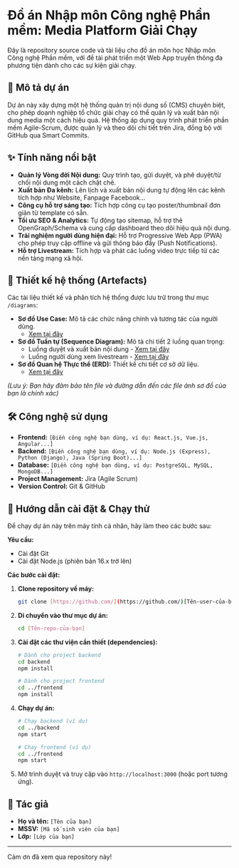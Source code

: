 # Đồ án Nhập môn Công nghệ Phần mềm: Media Platform Giải Chạy

Đây là repository source code và tài liệu cho đồ án môn học Nhập môn Công nghệ Phần mềm, với đề tài phát triển một Web App truyền thông đa phương tiện dành cho các sự kiện giải chạy.

## 📝 Mô tả dự án

Dự án này xây dựng một hệ thống quản trị nội dung số (CMS) chuyên biệt, cho phép doanh nghiệp tổ chức giải chạy có thể quản lý và xuất bản nội dung media một cách hiệu quả. Hệ thống áp dụng quy trình phát triển phần mềm Agile-Scrum, được quản lý và theo dõi chi tiết trên Jira, đồng bộ với GitHub qua Smart Commits.

## ✨ Tính năng nổi bật

* **Quản lý Vòng đời Nội dung:** Quy trình tạo, gửi duyệt, và phê duyệt/từ chối nội dung một cách chặt chẽ.
* **Xuất bản Đa kênh:** Lên lịch và xuất bản nội dung tự động lên các kênh tích hợp như Website, Fanpage Facebook...
* **Công cụ hỗ trợ sáng tạo:** Tích hợp công cụ tạo poster/thumbnail đơn giản từ template có sẵn.
* **Tối ưu SEO & Analytics:** Tự động tạo sitemap, hỗ trợ thẻ OpenGraph/Schema và cung cấp dashboard theo dõi hiệu quả nội dung.
* **Trải nghiệm người dùng hiện đại:** Hỗ trợ Progressive Web App (PWA) cho phép truy cập offline và gửi thông báo đẩy (Push Notifications).
* **Hỗ trợ Livestream:** Tích hợp và phát các luồng video trực tiếp từ các nền tảng mạng xã hội.

## 🎨 Thiết kế hệ thống (Artefacts)

Các tài liệu thiết kế và phân tích hệ thống được lưu trữ trong thư mục `/diagrams`:

* **Sơ đồ Use Case:** Mô tả các chức năng chính và tương tác của người dùng.
    * [Xem tại đây](./diagrams/use-case-diagram.png)
* **Sơ đồ Tuần tự (Sequence Diagram):** Mô tả chi tiết 2 luồng quan trọng:
    * Luồng duyệt và xuất bản nội dung - [Xem tại đây](./diagrams/sequence-diagram-approval.png)
    * Luồng người dùng xem livestream - [Xem tại đây](./diagrams/sequence-diagram-livestream.png)
* **Sơ đồ Quan hệ Thực thể (ERD):** Thiết kế chi tiết cơ sở dữ liệu.
    * [Xem tại đây](./diagrams/erd.png)

*(Lưu ý: Bạn hãy đảm bảo tên file và đường dẫn đến các file ảnh sơ đồ của bạn là chính xác)*

## 🛠️ Công nghệ sử dụng

* **Frontend:** `[Điền công nghệ bạn dùng, ví dụ: React.js, Vue.js, Angular...]`
* **Backend:** `[Điền công nghệ bạn dùng, ví dụ: Node.js (Express), Python (Django), Java (Spring Boot)...]`
* **Database:** `[Điền công nghệ bạn dùng, ví dụ: PostgreSQL, MySQL, MongoDB...]`
* **Project Management:** Jira (Agile Scrum)
* **Version Control:** Git & GitHub

## 🚀 Hướng dẫn cài đặt & Chạy thử

Để chạy dự án này trên máy tính cá nhân, hãy làm theo các bước sau:

**Yêu cầu:**
* Cài đặt Git
* Cài đặt Node.js (phiên bản 16.x trở lên)

**Các bước cài đặt:**

1.  **Clone repository về máy:**
    ```bash
    git clone [https://github.com/](https://github.com/)[Tên-user-của-bạn]/[Tên-repo-của-bạn].git
    ```

2.  **Di chuyển vào thư mục dự án:**
    ```bash
    cd [Tên-repo-của-bạn]
    ```

3.  **Cài đặt các thư viện cần thiết (dependencies):**
    ```bash
    # Dành cho project backend
    cd backend
    npm install

    # Dành cho project frontend
    cd ../frontend
    npm install
    ```

4.  **Chạy dự án:**
    ```bash
    # Chạy backend (ví dụ)
    cd ../backend
    npm start

    # Chạy frontend (ví dụ)
    cd ../frontend
    npm start
    ```

5.  Mở trình duyệt và truy cập vào `http://localhost:3000` (hoặc port tương ứng).


## 👤 Tác giả

* **Họ và tên:** `[Tên của bạn]`
* **MSSV:** `[Mã số sinh viên của bạn]`
* **Lớp:** `[Lớp của bạn]`

---

Cảm ơn đã xem qua repository này!
